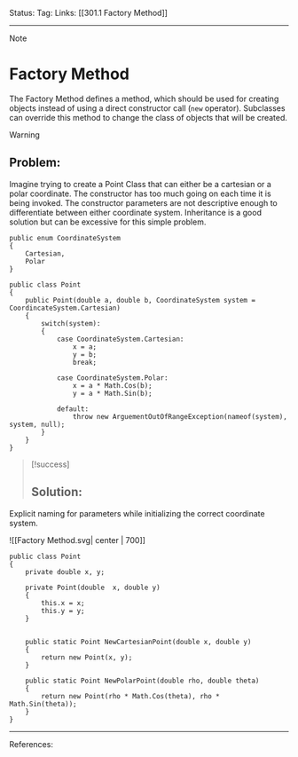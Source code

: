 Status: 
Tag:
Links: [[301.1 Factory Method]]

---
> [!note] 
>  # Factory Method

The Factory Method defines a method, which should be used for creating objects instead of using a direct constructor call (`new` operator). Subclasses can override this method to change the class of objects that will be created.

> [!warning] 
> ## Problem: 

Imagine trying to create a Point Class that can either be a cartesian or a polar coordinate. The constructor has too much going on each time it is being invoked. The constructor parameters are not descriptive enough to differentiate between either coordinate system. Inheritance is a good solution but can be excessive for this simple problem.

``` run-csharp
public enum CoordinateSystem
{
	Cartesian,
	Polar
}

public class Point
{
	public Point(double a, double b, CoordinateSystem system = CoordincateSystem.Cartesian)
	{
		switch(system):
		{
			case CoordinateSystem.Cartesian:
				x = a;
				y = b;
				break;
				
			case CoordinateSystem.Polar:
				x = a * Math.Cos(b);
				y = a * Math.Sin(b);
				
			default:
				throw new ArguementOutOfRangeException(nameof(system), system, null);
		}
	}
}
```


> [!success] 
> ## Solution: 

Explicit naming for parameters while initializing the correct coordinate system.

![[Factory Method.svg| center | 700]]

``` run-csharp
public class Point
{
	private double x, y;
	
	private Point(double  x, double y)
	{
		this.x = x;
		this.y = y;
	}
	
	
	public static Point NewCartesianPoint(double x, double y)
	{
		return new Point(x, y);
	}
	
	public static Point NewPolarPoint(double rho, double theta)
	{
		return new Point(rho * Math.Cos(theta), rho * Math.Sin(theta));
	}
}

```

---
References: